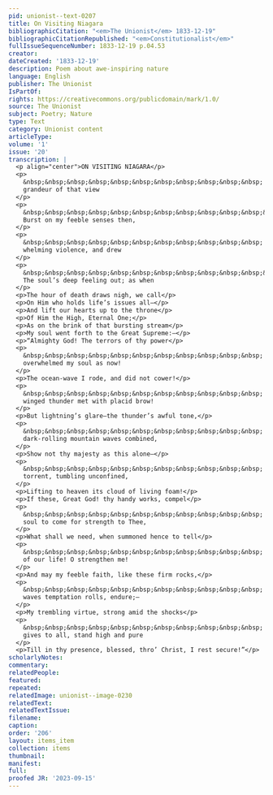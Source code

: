 ```yaml
---
pid: unionist--text-0207
title: On Visiting Niagara
bibliographicCitation: "<em>The Unionist</em> 1833-12-19"
bibliographicCitationRepublished: "<em>Constitutionalist</em>"
fullIssueSequenceNumber: 1833-12-19 p.04.53
creator: 
dateCreated: '1833-12-19'
description: Poem about awe-inspiring nature
language: English
publisher: The Unionist
IsPartOf: 
rights: https://creativecommons.org/publicdomain/mark/1.0/
source: The Unionist
subject: Poetry; Nature
type: Text
category: Unionist content
articleType: 
volume: '1'
issue: '20'
transcription: |
  <p align="center">ON VISITING NIAGARA</p>
  <p>
    &nbsp;&nbsp;&nbsp;&nbsp;&nbsp;&nbsp;&nbsp;&nbsp;&nbsp;&nbsp;&nbsp; The awful
    grandeur of that view
  </p>
  <p>
    &nbsp;&nbsp;&nbsp;&nbsp;&nbsp;&nbsp;&nbsp;&nbsp;&nbsp;&nbsp;&nbsp;&nbsp;&nbsp;&nbsp;&nbsp;&nbsp;&nbsp;&nbsp;&nbsp;&nbsp;&nbsp;&nbsp;&nbsp;
    Burst on my feeble senses then,
  </p>
  <p>
    &nbsp;&nbsp;&nbsp;&nbsp;&nbsp;&nbsp;&nbsp;&nbsp;&nbsp;&nbsp;&nbsp; With
    whelming violence, and drew
  </p>
  <p>
    &nbsp;&nbsp;&nbsp;&nbsp;&nbsp;&nbsp;&nbsp;&nbsp;&nbsp;&nbsp;&nbsp;&nbsp;&nbsp;&nbsp;&nbsp;&nbsp;&nbsp;&nbsp;&nbsp;&nbsp;&nbsp;&nbsp;&nbsp;
    The soul’s deep feeling out; as when
  </p>
  <p>The hour of death draws nigh, we call</p>
  <p>On Him who holds life’s issues all—</p>
  <p>And lift our hearts up to the throne</p>
  <p>Of Him the High, Eternal One;</p>
  <p>As on the brink of that bursting stream</p>
  <p>My soul went forth to the Great Supreme:—</p>
  <p>“Almighty God! The terrors of thy power</p>
  <p>
    &nbsp;&nbsp;&nbsp;&nbsp;&nbsp;&nbsp;&nbsp;&nbsp;&nbsp;&nbsp;&nbsp; Ne’er
    overwhelmed my soul as now!
  </p>
  <p>The ocean-wave I rode, and did not cower!</p>
  <p>
    &nbsp;&nbsp;&nbsp;&nbsp;&nbsp;&nbsp;&nbsp;&nbsp;&nbsp;&nbsp;&nbsp; The red
    winged thunder met with placid brow!
  </p>
  <p>But lightning’s glare—the thunder’s awful tone,</p>
  <p>
    &nbsp;&nbsp;&nbsp;&nbsp;&nbsp;&nbsp;&nbsp;&nbsp;&nbsp;&nbsp;&nbsp; And the
    dark-rolling mountain waves combined,
  </p>
  <p>Show not thy majesty as this alone—</p>
  <p>
    &nbsp;&nbsp;&nbsp;&nbsp;&nbsp;&nbsp;&nbsp;&nbsp;&nbsp;&nbsp;&nbsp; This ocean
    torrent, tumbling unconfined,
  </p>
  <p>Lifting to heaven its cloud of living foam!</p>
  <p>If these, Great God! thy handy works, compel</p>
  <p>
    &nbsp;&nbsp;&nbsp;&nbsp;&nbsp;&nbsp;&nbsp;&nbsp;&nbsp;&nbsp;&nbsp; The humbled
    soul to come for strength to Thee,
  </p>
  <p>What shall we need, when summoned hence to tell</p>
  <p>
    &nbsp;&nbsp;&nbsp;&nbsp;&nbsp;&nbsp;&nbsp;&nbsp;&nbsp;&nbsp;&nbsp; The story
    of our life! O strengthen me!
  </p>
  <p>And may my feeble faith, like these firm rocks,</p>
  <p>
    &nbsp;&nbsp;&nbsp;&nbsp;&nbsp;&nbsp;&nbsp;&nbsp;&nbsp;&nbsp;&nbsp; Amid the
    waves temptation rolls, endure;—
  </p>
  <p>My trembling virtue, strong amid the shocks</p>
  <p>
    &nbsp;&nbsp;&nbsp;&nbsp;&nbsp;&nbsp;&nbsp;&nbsp;&nbsp;&nbsp;&nbsp; That evil
    gives to all, stand high and pure
  </p>
  <p>Till in thy presence, blessed, thro’ Christ, I rest secure!”</p>
scholarlyNotes: 
commentary: 
relatedPeople: 
featured: 
repeated: 
relatedImage: unionist--image-0230
relatedText: 
relatedTextIssue: 
filename: 
caption: 
order: '206'
layout: items_item
collection: items
thumbnail: 
manifest: 
full: 
proofed JR: '2023-09-15'
---
```

